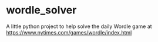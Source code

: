 # wordle_solver
A little python project to help solve the daily Wordle game at https://www.nytimes.com/games/wordle/index.html
